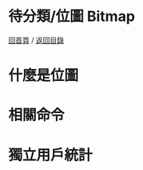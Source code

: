 待分類/位圖 Bitmap
===
[回首頁](https://github.com/frank575/nn/) / [返回目錄](../../)

# 什麼是位圖

# 相關命令

# 獨立用戶統計
